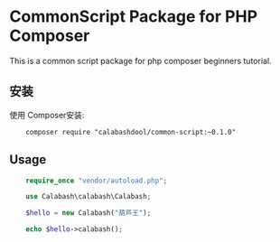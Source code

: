 # CommonScript Package for PHP Composer #

This is a common script package for php composer beginners tutorial.
## 安装

使用 Composer安装:

```
    composer require "calabashdool/common-script:~0.1.0"
```

## Usage

```php
    require_once "vendor/autoload.php";

    use Calabash\calabash\Calabash;

    $hello = new Calabash("葫芦王");

    echo $hello->calabash();
```
